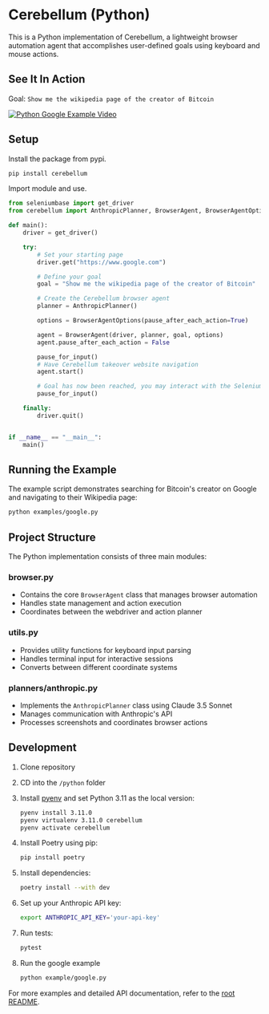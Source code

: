 # Cerebellum (Python)

This is a Python implementation of Cerebellum, a lightweight browser automation agent that accomplishes user-defined goals using keyboard and mouse actions.

## See It In Action

Goal: `Show me the wikipedia page of the creator of Bitcoin`

[![Python Google Example Video](https://github.com/user-attachments/assets/f8b55647-9f06-4cef-81a2-ea72f4cc6e6b)](https://github.com/user-attachments/assets/f8b55647-9f06-4cef-81a2-ea72f4cc6e6b)

## Setup

Install the package from pypi.

```bash
pip install cerebellum
```

Import module and use.

```python
from seleniumbase import get_driver
from cerebellum import AnthropicPlanner, BrowserAgent, BrowserAgentOptions, pause_for_input

def main():
    driver = get_driver()

    try:
        # Set your starting page
        driver.get("https://www.google.com")

        # Define your goal
        goal = "Show me the wikipedia page of the creator of Bitcoin"

        # Create the Cerebellum browser agent
        planner = AnthropicPlanner()

        options = BrowserAgentOptions(pause_after_each_action=True)

        agent = BrowserAgent(driver, planner, goal, options)
        agent.pause_after_each_action = False

        pause_for_input()
        # Have Cerebellum takeover website navigation
        agent.start()

        # Goal has now been reached, you may interact with the Selenium driver any way you want
        pause_for_input()

    finally:
        driver.quit()


if __name__ == "__main__":
    main()

```

## Running the Example

The example script demonstrates searching for Bitcoin's creator on Google and navigating to their Wikipedia page:

```bash
python examples/google.py
```

## Project Structure

The Python implementation consists of three main modules:

### browser.py
- Contains the core `BrowserAgent` class that manages browser automation
- Handles state management and action execution
- Coordinates between the webdriver and action planner

### utils.py
- Provides utility functions for keyboard input parsing
- Handles terminal input for interactive sessions
- Converts between different coordinate systems

### planners/anthropic.py
- Implements the `AnthropicPlanner` class using Claude 3.5 Sonnet
- Manages communication with Anthropic's API
- Processes screenshots and coordinates browser actions

## Development

1. Clone repository

2. CD into the `/python` folder

3. Install [pyenv](https://github.com/pyenv/pyenv?tab=readme-ov-file#getting-pyenv) and set Python 3.11 as the local version:
   ```bash
   pyenv install 3.11.0
   pyenv virtualenv 3.11.0 cerebellum
   pyenv activate cerebellum
   ```

4. Install Poetry using pip:
   ```bash
   pip install poetry
   ```

5. Install dependencies:
   ```bash
   poetry install --with dev
   ```

6. Set up your Anthropic API key:
   ```bash
   export ANTHROPIC_API_KEY='your-api-key'

7. Run tests:
   ```bash
   pytest
   ```

7. Run the google example
   ```bash
   python example/google.py
   ```

For more examples and detailed API documentation, refer to the [root README](../README.md).
